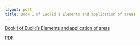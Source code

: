 ```yaml
---
layout: post
title: Book I of Euclid's Elements and application of areas
---
```


[Book I of Euclid’s Elements and application of areas](/LaTeX/euclidI/)

[PDF](/LaTeX/euclidI/euclidI.pdf)